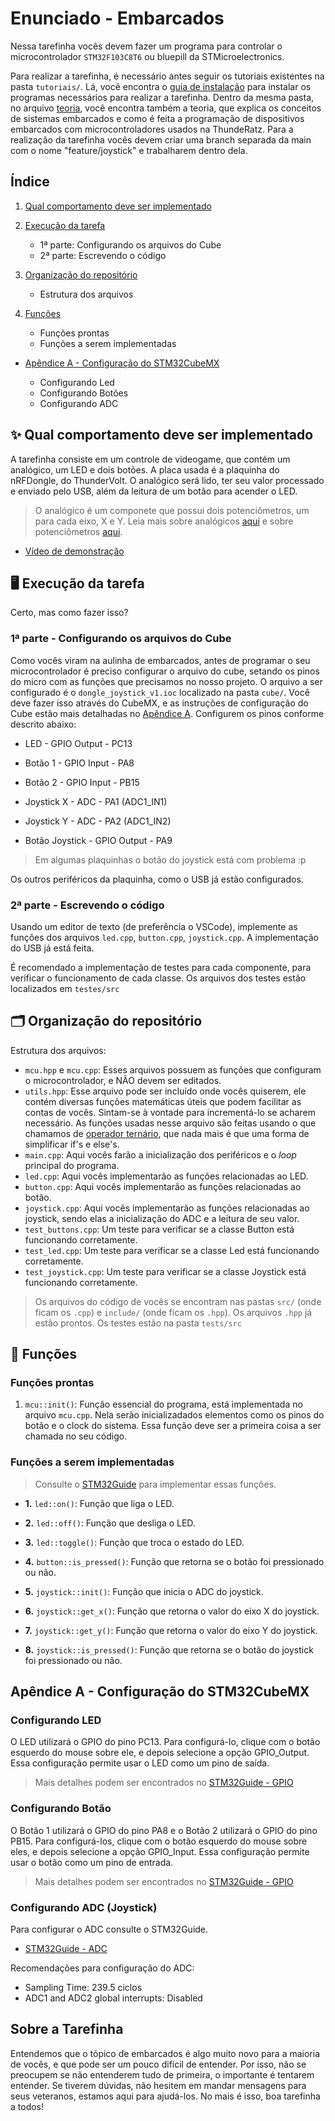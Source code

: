 # Enunciado - Embarcados

Nessa tarefinha vocês devem fazer um programa para controlar o microcontrolador `STM32F103C8T6` ou bluepill da STMicroelectronics.

Para realizar a tarefinha, é necessário antes seguir os tutoriais existentes na pasta `tutoriais/`. Lá, você encontra o [guia de instalação](tutoriais/guia_de_instalacao.md) para instalar os programas necessários para realizar a tarefinha. Dentro da mesma pasta, no arquivo [teoria](tutoriais/teoria.md), você encontra também a teoria, que explica os conceitos de sistemas embarcados e como é feita a programação de dispositivos embarcados com microcontroladores usados na ThundeRatz.
Para a realização da tarefinha vocês devem criar uma branch separada da main com o nome "feature/joystick" e trabalharem dentro dela.

## Índice

1. [Qual comportamento deve ser implementado](#-qual-comportamento-deve-ser-implementado)

2. [Execução da tarefa](#%EF%B8%8F-execução-da-tarefa)

    - 1ª parte: Configurando os arquivos do Cube
    - 2ª parte: Escrevendo o código

3. [Organização do repositório](#%EF%B8%8F-organização-do-repositório)

    - Estrutura dos arquivos

4. [Funções](#-funções)

    - Funções prontas
    - Funções a serem implementadas

-   [Apêndice A - Configuração do STM32CubeMX](#apêndice-a---configuração-do-stm32cubemx)

    -   Configurando Led
    -   Configurando Botões
    -   Configurando ADC

## ✨ Qual comportamento deve ser implementado

A tarefinha consiste em um controle de videogame, que contém um analógico, um LED e dois botões. A placa usada é a plaquinha do nRFDongle, do ThunderVolt. O analógico será lido, ter seu valor processado e enviado pelo USB, além da leitura de um botão para acender o LED.

> O analógico é um componete que possui dois potenciômetros, um para cada eixo, X e Y. Leia mais sobre analógicos [aqui](https://mundoprojetado.com.br/como-e-um-joystick-por-dentro/) e sobre potenciômetros [aqui](https://pt.wikipedia.org/wiki/Potenci%C3%B4metro).

-   [Vídeo de demonstração](https://youtube.com/shorts/XRpv_pIOct8?feature=share)

## 🖥️ Execução da tarefa

Certo, mas como fazer isso?

### **1ª parte** - Configurando os arquivos do Cube

Como vocês viram na aulinha de embarcados, antes de programar o seu microcontrolador é preciso configurar o arquivo do cube, setando os pinos do micro com as funções que precisamos no nosso projeto. O arquivo a ser configurado é o `dongle_joystick_v1.ioc` localizado na pasta `cube/`. Você deve fazer isso através do CubeMX, e as instruções de configuração do Cube estão mais detalhadas no [Apêndice A](#apêndice-a---configuração-do-stm32cubemx).
Configurem os pinos conforme descrito abaixo:

-   LED - GPIO Output - PC13
-   Botão 1 - GPIO Input - PA8
-   Botão 2 - GPIO Input - PB15

-   Joystick X - ADC - PA1 (ADC1_IN1)
-   Joystick Y - ADC - PA2 (ADC1_IN2)
-   Botão Joystick - GPIO Output - PA9

> Em algumas plaquinhas o botão do joystick está com problema :p

Os outros periféricos da plaquinha, como o USB já estão configurados.

### **2ª parte** - Escrevendo o código

Usando um editor de texto (de preferência o VSCode), implemente as funções dos arquivos `led.cpp`, `button.cpp`, `joystick.cpp`. A implementação do USB já está feita.

É recomendado a implementação de testes para cada componente, para verificar o funcionamento de cada classe. Os arquivos dos testes estão localizados em `testes/src`

## 🗂️ Organização do repositório

Estrutura dos arquivos:

-   `mcu.hpp` e `mcu.cpp`: Esses arquivos possuem as funções que configuram o microcontrolador, e NÃO devem ser editados.
-   `utils.hpp`: Esse arquivo pode ser incluído onde vocês quiserem, ele contém diversas funções matemáticas úteis que podem facilitar as contas de vocês. Sintam-se à vontade para incrementá-lo se acharem necessário. As funções usadas nesse arquivo são feitas usando o que chamamos de [operador ternário](https://linguagemc.com.br/o-operador-ternario-em-c/), que nada mais é que uma forma de simplificar if's e else's.
-   `main.cpp`: Aqui vocês farão a inicialização dos periféricos e o _loop_ principal do programa.
-   `led.cpp`: Aqui vocês implementarão as funções relacionadas ao LED.
-   `button.cpp`: Aqui vocês implementarão as funções relacionadas ao botão.
-   `joystick.cpp`: Aqui vocês implementarão as funções relacionadas ao joystick, sendo elas a inicialização do ADC e a leitura de seu valor.
-   `test_buttons.cpp`: Um teste para verificar se a classe Button está funcionando corretamente.
-   `test_led.cpp`: Um teste para verificar se a classe Led está funcionando corretamente.
-   `test_joystick.cpp`: Um teste para verificar se a classe Joystick está funcionando corretamente.

> Os arquivos do código de vocês se encontram nas pastas `src/` (onde ficam os `.cpp`) e `include/` (onde ficam os `.hpp`). Os arquivos `.hpp` já estão prontos. Os testes estão na pasta `tests/src`

## 🧱 Funções

### Funções prontas

1. `mcu::init()`: Função essencial do programa, está implementada no arquivo `mcu.cpp`. Nela serão inicializadados elementos como os pinos do botão e o clock do sistema. Essa função deve ser a primeira coisa a ser chamada no seu código.

### Funções a serem implementadas

> Consulte o [STM32Guide](https://github.com/ThundeRatz/STM32Guide) para implementar essas funções.

-   **1.** `led::on()`: Função que liga o LED.

-   **2.** `led::off()`: Função que desliga o LED.

-   **3.** `led::toggle()`: Função que troca o estado do LED.

-   **4.** `button::is_pressed()`: Função que retorna se o botão foi pressionado ou não.

-   **5.** `joystick::init()`: Função que inicia o ADC do joystick.

-   **6.** `joystick::get_x()`: Função que retorna o valor do eixo X do joystick.

-   **7.** `joystick::get_y()`: Função que retorna o valor do eixo Y do joystick.

-   **8.** `joystick::is_pressed()`: Função que retorna se o botão do joystick foi pressionado ou não.

## Apêndice A - Configuração do STM32CubeMX

### Configurando LED

O LED utilizará o GPIO do pino PC13. Para configurá-lo, clique com o botão esquerdo do mouse sobre ele, e depois selecione a opção GPIO_Output. Essa configuração permite usar o LED como um pino de saída.

> Mais detalhes podem ser encontrados no [STM32Guide - GPIO](https://github.com/ThundeRatz/STM32Guide?tab=readme-ov-file#gpio)

### Configurando Botão

O Botão 1 utilizará o GPIO do pino PA8 e o Botão 2 utilizará o GPIO do pino PB15. Para configurá-los, clique com o botão esquerdo do mouse sobre eles, e depois selecione a opção GPIO_Input. Essa configuração permite usar o botão como um pino de entrada.

> Mais detalhes podem ser encontrados no [STM32Guide - GPIO](https://github.com/ThundeRatz/STM32Guide?tab=readme-ov-file#gpio)

### Configurando ADC (Joystick)

Para configurar o ADC consulte o STM32Guide.

-   [STM32Guide - ADC](https://github.com/ThundeRatz/STM32Guide#adc-e-dma)

Recomendações para configuração do ADC:

-   Sampling Time: 239.5 ciclos
-   ADC1 and ADC2 global interrupts: Disabled

## Sobre a Tarefinha

Entendemos que o tópico de embarcados é algo muito novo para a maioria de vocês, e que pode ser um pouco difícil de entender. Por isso, não se preocupem se não entenderem tudo de primeira, o importante é tentarem entender. Se tiverem dúvidas, não hesitem em mandar mensagens para seus veteranos, estamos aqui para ajudá-los. No mais é isso, boa tarefinha a todos!
